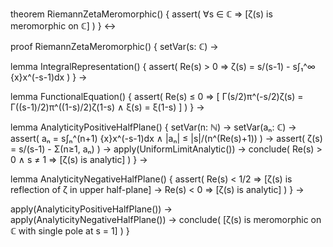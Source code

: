 theorem RiemannZetaMeromorphic() {
  assert(
    ∀s ∈ ℂ ⇒ [ζ(s) is meromorphic on ℂ]
  )
} ↔

proof RiemannZetaMeromorphic() {
  setVar(s: ℂ) →
  
  lemma IntegralRepresentation() {
    assert(
      Re(s) > 0 ⇒ ζ(s) = s/(s-1) - s∫₁^∞ {x}x^(-s-1)dx
    )
  } →

  lemma FunctionalEquation() {
    assert(
      Re(s) ≤ 0 ⇒ [
        Γ(s/2)π^(-s/2)ζ(s) = Γ((s-1)/2)π^((1-s)/2)ζ(1-s) ∧
        ξ(s) = ξ(1-s)
      ]
    )
  } →

  lemma AnalyticityPositiveHalfPlane() {
    setVar(n: ℕ) →
    setVar(aₙ: ℂ) →
    assert(
      aₙ = s∫ₙ^(n+1) {x}x^(-s-1)dx ∧
      |aₙ| ≤ |s|/(n^(Re(s)+1))
    ) →
    assert(
      ζ(s) = s/(s-1) - Σ(n≥1, aₙ)
    ) →
    apply(UniformLimitAnalytic()) →
    conclude(
      Re(s) > 0 ∧ s ≠ 1 ⇒ [ζ(s) is analytic]
    )
  } →

  lemma AnalyticityNegativeHalfPlane() {
    assert(
      Re(s) < 1/2 ⇒ [ζ(s) is reflection of ζ in upper half-plane] →
      Re(s) < 0 ⇒ [ζ(s) is analytic]
    )
  } →

  apply(AnalyticityPositiveHalfPlane()) →
  apply(AnalyticityNegativeHalfPlane()) →
  conclude(
    [ζ(s) is meromorphic on ℂ with single pole at s = 1]
  )
}
